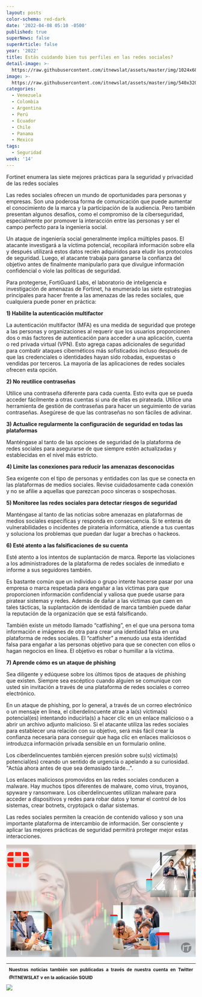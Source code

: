 ```yaml
---
layout: posts
color-schema: red-dark
date: '2022-04-08 05:10 -0500'
published: true
superNews: false
superArticle: false
year: '2022'
title: Estás cuidando bien tus perfiles en las redes sociales?
detail-image: >-
  https://raw.githubusercontent.com/itnewslat/assets/master/img/1024x680/clientes-fg-p.jpg
image: >-
  https://raw.githubusercontent.com/itnewslat/assets/master/img/540x320/clientes-fg-p.jpg
categories:
  - Venezuela
  - Colombia
  - Argentina
  - Perú
  - Ecuador
  - Chile
  - Panama
  - Mexico
tags:
  - Seguridad
week: '14'
---
```

Fortinet enumera las siete mejores prácticas para la seguridad y privacidad de las redes sociales

Las redes sociales ofrecen un mundo de oportunidades para personas y empresas. Son una poderosa forma de comunicación que puede aumentar el conocimiento de la marca y la participación de la audiencia. Pero también presentan algunos desafíos, como el compromiso de la ciberseguridad, especialmente por promover la interacción entre las personas y ser el campo perfecto para la ingeniería social.

Un ataque de ingeniería social generalmente implica múltiples pasos. El atacante investigará a la víctima potencial, recopilará información sobre ella y después utilizará estos datos recién adquiridos para eludir los protocolos de seguridad. Luego, el atacante trabaja para ganarse la confianza del objetivo antes de finalmente manipularlo para que divulgue información confidencial o viole las políticas de seguridad.

Para protegerse, FortiGuard Labs, el laboratorio de inteligencia e investigación de amenazas de Fortinet, ha enumerado las siete estrategias principales para hacer frente a las amenazas de las redes sociales, que cualquiera puede poner en práctica:

**1) Habilite la autenticación multifactor**

La autenticación multifactor (MFA) es una medida de seguridad que protege a las personas y organizaciones al requerir que los usuarios proporcionen dos o más factores de autenticación para acceder a una aplicación, cuenta o red privada virtual (VPN). Esto agrega capas adicionales de seguridad para combatir ataques cibernéticos más sofisticados incluso después de que las credenciales o identidades hayan sido robadas, expuestas o vendidas por terceros. La mayoría de las aplicaciones de redes sociales ofrecen esta opción.

**2) No reutilice contraseñas**

Utilice una contraseña diferente para cada cuenta. Esto evita que se pueda acceder fácilmente a otras cuentas si una de ellas es pirateada. Utilice una herramienta de gestión de contraseñas para hacer un seguimiento de varias contraseñas. Asegúrese de que las contraseñas no son fáciles de adivinar.

**3) Actualice regularmente la configuración de seguridad en todas las plataformas**

Manténgase al tanto de las opciones de seguridad de la plataforma de redes sociales para asegurarse de que siempre estén actualizadas y establecidas en el nivel más estricto.

**4) Limite las conexiones para reducir las amenazas desconocidas**

Sea exigente con el tipo de personas y entidades con las que se conecta en las plataformas de medios sociales. Revise cuidadosamente cada conexión y no se afilie a aquellas que parezcan poco sinceras o sospechosas.

**5) Monitoree las redes sociales para detectar riesgos de seguridad**

Manténgase al tanto de las noticias sobre amenazas en plataformas de medios sociales específicas y responda en consecuencia. Si te enteras de vulnerabilidades o incidentes de piratería informática, atiende a tus cuentas y soluciona los problemas que puedan dar lugar a brechas o hackeos.

**6) Esté atento a las falsificaciones de su cuenta**

Esté atento a los intentos de suplantación de marca. Reporte las violaciones a los administradores de la plataforma de redes sociales de inmediato e informe a sus seguidores también.
 

Es bastante común que un individuo o grupo intente hacerse pasar por una empresa o marca respetada para engañar a las víctimas para que proporcionen información confidencial y valiosa que puede usarse para piratear sistemas y redes. Además de dañar a las víctimas que caen en tales tácticas, la suplantación de identidad de marca también puede dañar la reputación de la organización que se está falsificando.

 
También existe un método llamado “catfishing”, en el que una persona toma información e imágenes de otra para crear una identidad falsa en una plataforma de redes sociales. El “catfisher” a menudo usa esta identidad falsa para engañar a las personas objetivo para que se conecten con ellos o hagan negocios en línea. El objetivo es robar o humillar a la víctima.

**7) Aprende cómo es un ataque de phishing**

Sea diligente y edúquese sobre los últimos tipos de ataques de phishing que existen. Siempre sea escéptico cuando alguien se comunique con usted sin invitación a través de una plataforma de redes sociales o correo electrónico.

En un ataque de phishing, por lo general, a través de un correo electrónico o un mensaje en línea, el ciberdelincuente atrae a la(s) víctima(s) potencial(es) intentando inducirla(s) a hacer clic en un enlace malicioso o a abrir un archivo adjunto malicioso. Si el atacante utiliza las redes sociales para establecer una relación con su objetivo, será más fácil crear la confianza necesaria para conseguir que haga clic en enlaces maliciosos o introduzca información privada sensible en un formulario online.

Los ciberdelincuentes también ejercen presión sobre su(s) víctima(s) potencial(es) creando un sentido de urgencia o apelando a su curiosidad. "Actúa ahora antes de que sea demasiado tarde...".

Los enlaces maliciosos promovidos en las redes sociales conducen a malware.  Hay muchos tipos diferentes de malware, como virus, troyanos, spyware y ransomware.  Los ciberdelincuentes utilizan malware para acceder a dispositivos y redes para robar datos y tomar el control de los sistemas, crear botnets, cryptojack o dañar sistemas.
 
Las redes sociales permiten la creación de contenido valioso y son una importante plataforma de intercambio de información. Ser consciente y aplicar las mejores prácticas de seguridad permitirá proteger mejor estas interacciones.

![](https://raw.githubusercontent.com/itnewslat/assets/master/img/540x320/clientes-fg-p.jpg)

<table style="height: 42px;" width="569">
<tbody>
<tr>
<td style="text-align: justify;"><sub><strong>Nuestras noticias también son publicadas a través de nuestra cuenta en Twitter <a href="https://twitter.com/itnewslat?lang=es">@ITNEWSLAT</a> y en la aplicación <a href="https://squidapp.co/en/">SQUID</a></strong></sub></td>
</tr>
</tbody>
</table>

<img src="https://tracker.metricool.com/c3po.jpg?hash=56f88a41e39ab42c063cc51676587a04"/>